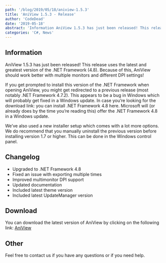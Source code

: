 ```yaml
---
path: '/blog/2019/05/18/aniview-1.5.3'
title: 'AniView 1.5.3 - Release'
author: 'CodeDead'
date: '2019-05-18'
abstract: 'Information AniView 1.5.3 has just been released! This release uses the latest and greatest version of the .NET Framework (4.8). Because of this, AniView should work better with multiple monitors and different DPI settings! If you get prompted to install this version...'
categories: 'C#, News'
---
```


## Information

AniView 1.5.3 has just been released! This release uses the latest and greatest version of the .NET Framework (4.8). Because of this, AniView should work better with multiple monitors and different DPI settings!

If you get prompted to install this version of the .NET Framework when opening AniView, you might get redirected to a previous release (most notably .NET Framework 4.7.2). This appears to be a bug in Windows which will probably get fixed in a Windows update. In case you’re looking for the download link: you can install .NET Framework 4.8 here. Microsoft will (or already does by the time you’re reading this) offer the .NET Framework 4.8 in a Windows update.

We’ve also used a new installer setup which comes with a lot more options. We do recommend that you manually uninstall the previous version before installing version 1.7 or higher. This can be done in the Windows control panel.

## Changelog

- Upgraded to .NET Framework 4.8
- Fixed an issue with exporting multiple times
- Improved multimonitor DPI support
- Updated documentation
- Included latest theme version
- Included latest UpdateManager version

## Download

You can download the latest version of AniView by clicking on the following link:
<a href="/software/aniview">AniView</a>

## Other

Feel free to contact us if you have any questions or if you need help.
